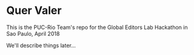 # Quer Valer

This is the PUC-Rio Team's repo for the Global Editors Lab Hackathon in Sao Paulo, April 2018

We'll describe things later...
